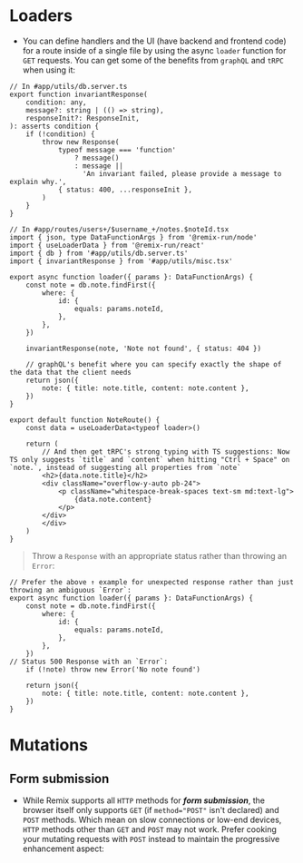 # Loaders
- You can define handlers and the UI (have backend and frontend code) for a route inside of a single file by using the async `loader` function for `GET` requests. You can get some of the benefits from `graphQL` and `tRPC` when using it: 
```tsx
// In #app/utils/db.server.ts
export function invariantResponse(
	condition: any,
	message?: string | (() => string),
	responseInit?: ResponseInit,
): asserts condition {
	if (!condition) {
		throw new Response(
			typeof message === 'function'
				? message()
				: message ||
				  'An invariant failed, please provide a message to explain why.',
			{ status: 400, ...responseInit },
		)
	}
}

// In #app/routes/users+/$username_+/notes.$noteId.tsx
import { json, type DataFunctionArgs } from '@remix-run/node'
import { useLoaderData } from '@remix-run/react'
import { db } from '#app/utils/db.server.ts'
import { invariantResponse } from '#app/utils/misc.tsx'

export async function loader({ params }: DataFunctionArgs) {
	const note = db.note.findFirst({
		where: {
			id: {
				equals: params.noteId,
			},
		},
	})

	invariantResponse(note, 'Note not found', { status: 404 })
	
	// graphQL's benefit where you can specify exactly the shape of the data that the client needs
	return json({
		note: { title: note.title, content: note.content },
	})
}

export default function NoteRoute() {
	const data = useLoaderData<typeof loader>()

	return (
		// And then get tRPC's strong typing with TS suggestions: Now TS only suggests `title` and `content` when hitting "Ctrl + Space" on `note.`, instead of suggesting all properties from `note`
		<h2>{data.note.title}</h2>
		<div className="overflow-y-auto pb-24">
			<p className="whitespace-break-spaces text-sm md:text-lg">
				{data.note.content}
			</p>
		</div>
		</div>
	)
}
```

> Throw a `Response` with an appropriate status rather than throwing an `Error`:
```tsx
// Prefer the above ↑ example for unexpected response rather than just throwing an ambiguous `Error`:
export async function loader({ params }: DataFunctionArgs) {
	const note = db.note.findFirst({
		where: {
			id: {
				equals: params.noteId,
			},
		},
	})
// Status 500 Response with an `Error`:
	if (!note) throw new Error('No note found')

	return json({
		note: { title: note.title, content: note.content },
	})
}
```

# Mutations
## Form submission
- While Remix supports all `HTTP` methods for ***form submission***, the browser itself only supports `GET` (if `method="POST"` isn't declared) and `POST` methods. Which mean on slow connections or low-end devices, `HTTP` methods other than `GET` and `POST` may not work. Prefer cooking your mutating requests with `POST` instead to maintain the progressive enhancement aspect: 